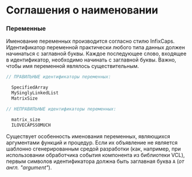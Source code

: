 # Соглашения о наименовании

### Переменные

Именование переменных производится согласно стилю InfixCaps. Идентификатор переменной практически любого типа данных должен начинаться с заглавной буквы. Каждое последующее слово, входящее в идентификатор, необходимо начинать с заглавной буквы. Важно, чтобы имя переменной являлось существительным.

```Pascal
// ПРАВИЛЬНЫЕ идентификаторы переменных:

  SpecifiedArray
  MySinglyLinkedList
  MatrixSize

// НЕПРАВИЛЬНЫЕ идентификаторы переменных:

  matrix_size
  ILOVECAPSSOMUCH
```

Существует особенность именования переменных, являющихся аргументами функций и процедур. Если их объявление не является шаблонно сгенерированным средой разработки \(как, например, при использовании обработчика события компонента из библиотеки VCL\), первым символов идентификатора должна быть заглавная буква `A` \(_от англ. "argument"_\).

